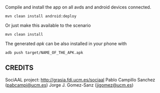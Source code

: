 ﻿Compile and install the app on all avds and android devices connected.

	mvn clean install android:deploy

Or just make this available to the scenario

	mvn clean install

The generated *apk* can be also installed in your phone with

	adb push target/NAME_OF_THE_APK.apk

## CREDITS

SociAAL project: http://grasia.fdi.ucm.es/sociaal
Pablo Campillo Sanchez (pabcampi@ucm.es)
Jorge J. Gomez-Sanz (jjgomez@ucm.es)

